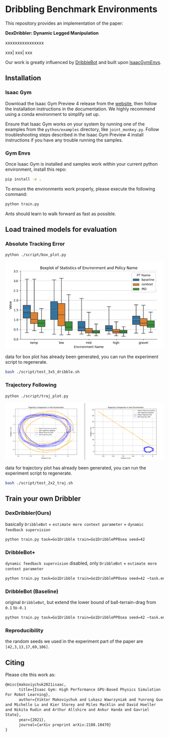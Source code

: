 # Dribbling Benchmark Environments

This repository provides an implementation of the paper:

**DexDribbler: Dynamic Legged Manipulation**

xxxxxxxxxxxxxxxx

xxx| xxx| xxx

Our work is greatly influenced by [DribbleBot](https://github.com/Improbable-AI/dribblebot) and built upon [IsaacGymEnvs](https://github.com/NVIDIA-Omniverse/IsaacGymEnvs).


## Installation

### Isaac Gym

Download the Isaac Gym Preview 4 release from the [website](https://developer.nvidia.com/isaac-gym), then
follow the installation instructions in the documentation. We highly recommend using a conda environment to simplify set up.

Ensure that Isaac Gym works on your system by running one of the examples from the `python/examples` directory, like `joint_monkey.py`. Follow troubleshooting steps described in the Isaac Gym Preview 4 install instructions if you have any trouble running the samples.

### Gym Envs

Once Isaac Gym is installed and samples work within your current python environment, install this repo:

```bash
pip install -e .
```

To ensure the environments work properly, please execute the following command:

```bash
python train.py
```

Ants should learn to walk forward as fast as possible.

## Load trained models for evaluation

### Absolute Tracking Error

```bash
python ./script/box_plot.py 
```
![](assets/img/box.png "boxplot")


data for box plot has already been generated, you can run the experiment script to regenerate.

```bash
bash ./script/test_3x5_dribble.sh
```

### Trajectory Following

```bash
python ./script/traj_plot.py
```

![](assets/img/traj.png "traj")


data for trajectory plot has already been generated, you can run the experiment script to regenerate.

```bash
bash ./script/test_2x2_traj.sh
```

## Train your own Dribbler

### DexDribbler(Ours)

basically `DribbleBot` + `estimate more context parameter` + `dynamic feedback supervision`

```bash
python train.py task=Go1Dribble train=Go1DribblePPOsea seed=42 
```

### DribbleBot+

`dynamic feedback supervision` disabled, only `DribbleBot` + `estimate more context parameter`

```bash
python train.py task=Go1Dribble train=Go1DribblePPOsea seed=42 ~task.env.rewards.rewardScales.tracking_lin_vel_PID ~task.env.rewards.rewardScales.raibert_heuristic_PID
```

### DribbleBot (Baseline)

original `DribbleBot`, but extend the lower bound of ball-terrain-drag from `0.1` to`-0.1`

```bash
python train.py task=Go1Dribble train=Go1DribblePPOsea seed=42 ~task.env.rewards.rewardScales.tracking_lin_vel_PID ~task.env.rewards.rewardScales.raibert_heuristic_PID ~task.env.priviledgeStates.ball_states_v_1 ~task.env.priviledgeStates.ball_states_p_1 ~task.env.priviledgeStates.ball_states_v_2 ~task.env.priviledgeStates.ball_states_p_2 ~task.env.priviledgeStates.dof_stiff ~task.env.priviledgeStates.dof_damp ~task.env.priviledgeStates.dof_calib ~task.env.priviledgeStates.payload ~task.env.priviledgeStates.com ~task.env.priviledgeStates.friction ~task.env.priviledgeStates.restitution ~task.env.priviledgeStates.ball_mass ~task.env.priviledgeStates.ball_restitution
```

### Reproducibility

the random seeds we used in the experiment part of the paper are `[42,3,13,17,69,106]`.

## Citing

Please cite this work as:

```
@misc{makoviychuk2021isaac,
      title={Isaac Gym: High Performance GPU-Based Physics Simulation For Robot Learning}, 
      author={Viktor Makoviychuk and Lukasz Wawrzyniak and Yunrong Guo and Michelle Lu and Kier Storey and Miles Macklin and David Hoeller and Nikita Rudin and Arthur Allshire and Ankur Handa and Gavriel State},
      year={2021},
      journal={arXiv preprint arXiv:2108.10470}
}
```
